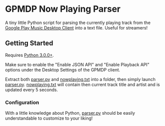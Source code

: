 # GPMDP Now Playing Parser

A tiny little Python script for parsing the currently playing track from the [Google Play Music Desktop Client](https://www.googleplaymusicdesktopplayer.com/) into a text file. Useful for streamers!

## Getting Started

Requires [Python 3.0.0+](https://www.python.org/ftp/python/3.6.1/python-3.6.1.exe).

Make sure to enable the "Enable JSON API" and "Enable Playback API" options under the Desktop Settings of the GPMDP client.

Extract both [parser.py](parser.py) and [nowplaying.txt](nowplaying.txt) into a folder, then simply launch [parser.py](parser.py). [nowplaying.txt](nowplaying.txt) will contain then current track title and artist and is updated every 5 seconds.

### Configuration

With a little knowledge about Python, [parser.py](parser.py) should be easily understandable to customize to your liking!